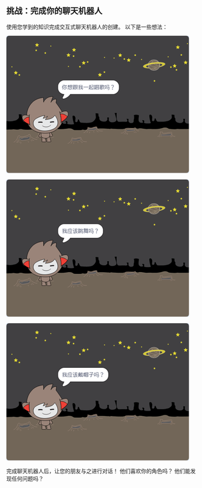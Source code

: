## 挑战：完成你的聊天机器人

使用您学到的知识完成交互式聊天机器人的创建。 以下是一些想法：

![聊天机器人点子](images/chatbot-ideas1.png)

![聊天机器人点子](images/chatbot-ideas2.png)

![聊天机器人点子](images/chatbot-ideas3.png)

完成聊天机器人后，让您的朋友与之进行对话！ 他们喜欢你的角色吗？ 他们能发现任何问题吗？